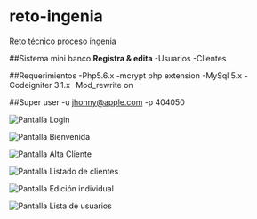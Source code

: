 # reto-ingenia
Reto técnico proceso ingenia

##Sistema mini banco
  **Registra & edita**
  -Usuarios
  -Clientes

##Requerimientos
-Php5.6.x
-mcrypt php extension
-MySql 5.x
-Codeigniter 3.1.x
-Mod_rewrite on

##Super user
-u jhonny@apple.com
-p 404050

![Pantalla Login](http://develupme.com/login.png)

![Pantalla Bienvenida](http://develupme.com/dashboard.png)

![Pantalla Alta Cliente](http://develupme.com/capturaCliente.png)

![Pantalla Listado de clientes](http://develupme.com/listaClientes.png)

![Pantalla Edición individual](http://develupme.com/editarCliente.png)

![Pantalla Lista de usuarios](http://develupme.com/listaUsers.png)

